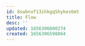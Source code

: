 ```yaml
---
id: 8swbnvf13ihkgq5hykes6mt
title: Flow
desc: ''
updated: 1656306600274
created: 1656306598864
---
```


